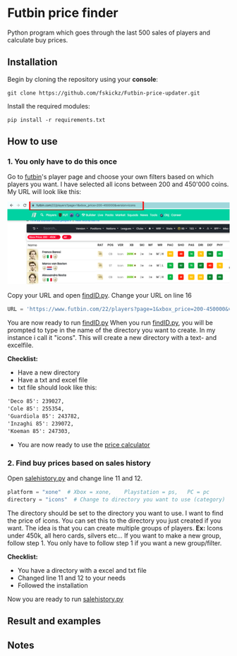 # Futbin price finder
Python program which goes through the last 500 sales of players and calculate buy prices.

## Installation
Begin by cloning the repository using your **console**:
```console
git clone https://github.com/fskickz/Futbin-price-updater.git
````
Install the required modules:
```console
pip install -r requirements.txt
```

## How to use
### 1. You only have to do this once
Go to [futbin](https://www.futbin.com/22/players)'s player page and choose your own filters based on which players you want. I have selected all icons between 200 and 450'000 coins. My URL will look like this:

![Players page](fig/Futbinlink.png)

Copy your URL and open [findID.py](findID.py). Change your URL on line 16
```python
URL = 'https://www.futbin.com/22/players?page=1&xbox_price=200-450000&version=icons'
```
You are now ready to run [findID.py](findID.py)
When you run [findID.py](findID.py), you will be prompted to type in the name of the directory you want to create. In my instance i call it "icons". This will create a new directory with a text- and excelfile. 

**Checklist:**
* Have a new directory
* Have a txt and excel file
* txt file should look like this:
```txt
'Deco 85': 239027,
'Cole 85': 255354,
'Guardiola 85': 243782,
'Inzaghi 85': 239072,
'Koeman 85': 247303,
```
* You are now ready to use the [price calculator](salehistory.py)

### 2. Find buy prices based on sales history
Open [salehistory.py](salehistory.py) and change line 11 and 12.
```python
platform = "xone"  # Xbox = xone,    Playstation = ps,   PC = pc
directory = "icons"  # Change to directory you want to use (category)
```
The directory should be set to the directory you want to use. I want to find the price of icons. You can set this to the directory you just created if you want. The idea is that you can create multiple groups of players. **Ex:** Icons under 450k, all hero cards, silvers etc... If you want to make a new group, follow step 1. You only have to follow step 1 if you want a new group/filter.

**Checklist:**
* You have a directory with a excel and txt file
* Changed line 11 and 12 to your needs
* Followed the installation

Now you are ready to run [salehistory.py](salehistory.py)

## Result and examples

## Notes